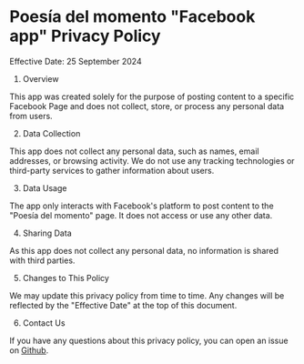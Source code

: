 # Poesía del momento "Facebook app" Privacy Policy

Effective Date: 25 September 2024

1. Overview

This app was created solely for the purpose of posting content to a specific Facebook Page and does not collect, store, or process any personal data from users.

2. Data Collection

This app does not collect any personal data, such as names, email addresses, or browsing activity. We do not use any tracking technologies or third-party services to gather information about users.

3. Data Usage

The app only interacts with Facebook's platform to post content to the "Poesía del momento" page. It does not access or use any other data.

4. Sharing Data

As this app does not collect any personal data, no information is shared with third parties.

5. Changes to This Policy

We may update this privacy policy from time to time. Any changes will be reflected by the "Effective Date" at the top of this document.

6. Contact Us

If you have any questions about this privacy policy, you can open an issue on [Github](https://github.com/caarmen/poemadeldia/issues).
